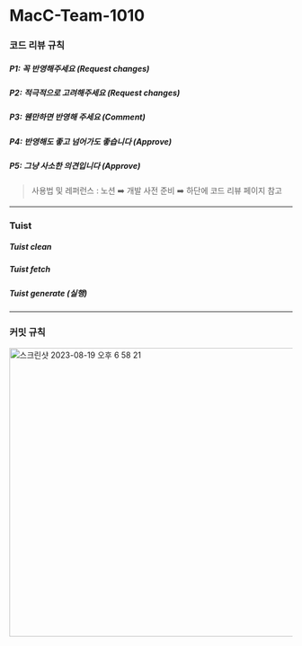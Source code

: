 # MacC-Team-1010

### 코드 리뷰 규칙
##### P1: 꼭 반영해주세요 (Request changes)  
##### P2: 적극적으로 고려해주세요 (Request changes)  
##### P3: 웬만하면 반영해 주세요 (Comment)  
##### P4: 반영해도 좋고 넘어가도 좋습니다 (Approve)  
##### P5: 그냥 사소한 의견입니다 (Approve)  

> 사용법 및 레퍼런스 : 노션 ➡️ 개발 사전 준비 ➡️ 하단에 코드 리뷰 페이지 참고
---

### Tuist
##### Tuist clean
##### Tuist fetch
##### Tuist generate (실행)

---

### 커밋 규칙

<img width="514" alt="스크린샷 2023-08-19 오후 6 58 21" src="https://github.com/honghoker/Daon/assets/50910456/ff427695-f26c-4be8-8a0e-19b9fda8cc1a">
